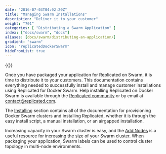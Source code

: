 ```yaml
---
date: "2016-07-03T04:02:20Z"
title: "Managing Swarm Installations"
description: "Deliver it to your customer"
weight: "701"
categories: [ "Distributing a Swarm Application" ]
index: ["docs/swarm", "docs"]
aliases: [docs/swarm/distributing-an-application/]
gradient: "swarm"
icon: "replicatedDockerSwarm"
hideFromList: true
---
```


{{<legacynotice>}}

Once you have packaged your application for Replicated on Swarm, it is time to distribute it to your customers. This documentation contains everything needed to successfully install and manage customer installations using Replicated for Docker Swarm. Help installing Replicated on Docker Swarm is available through the [Replicated community](https://help.replicated.com/community/) or by email at [contact@replicated.com](mailto:contact@replicated.com).

The [Installing](/docs/swarm/customer-installations/installing) section contains all of the documentation for provisioning Docker Swarm clusters and installing Replicated, whether it is through the easy install script, a manual installation, or an airgapped installation.

Increasing capacity in your Swarm cluster is easy, and the [Add Nodes](/docs/swarm/customer-installations/add-nodes) is a useful resource for increasing the size of your Swarm cluster. When packaging your application, Swarm labels can be used to control cluster topology in multi-node environments.
